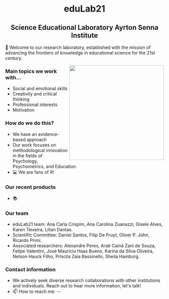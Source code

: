 <h1 align="center"> eduLab21 </h1>

<h2 align="center"> Science Educational Laboratory Ayrton Senna Institute </h2>


👋 Welcome to our research laboratory, established with the mission of advancing the frontiers of knowledge in educational science for the 21st century.


<img align="right" src="https://github.com/edulab21/blob/main/profile/edulab21-capivara.jpg" width="300">

### Main topics we work with...
- Social and emotional skills
- Creativity and critical thinking
- Professional interests
- Motivation

### How do we do this?
- We have an evidence-based approach
- Our work focuses on methodological innovation in the fields of Psychology, Psychometrics, and Education.
- 💻 We are fans of R!


### Our recent products
- 📚 

### Our team
- eduLab21 team: Ana Carla Crispim, Ana Carolina Zuanazzi, Gisele Alves, Karen Teixeira, Lilian Dantas.
- Scientific Committee: Daniel Santos, Filip De Fruyt, Oliver P. John, Ricardo Primi.
- Associated researchers: Alexandre Peres, Araê Cainã Zani de Souza, Felipe Valentini, José Maurício Haas Bueno, Karina da Silva Oliveira, Nelson Hauck Filho, Priscila Zaia Bassinello, Sheila Hamburg.

### Contact information
- We actively seek diverse research collaborations with other institutions and individuals. Reach out to hear more information, let's talk!
- 📫 How to reach me: --

<!---
edulab21/edulab21 is a ✨ special ✨ repository because its `README.md` (this file) appears on your GitHub profile.
You can click the Preview link to take a look at your changes.
-->
